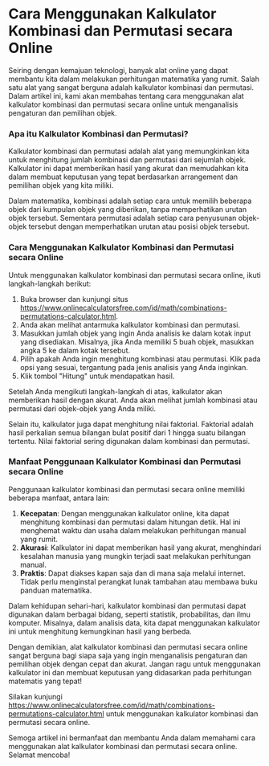 Cara Menggunakan Kalkulator Kombinasi dan Permutasi secara Online
=================================================================

Seiring dengan kemajuan teknologi, banyak alat online yang dapat membantu kita dalam melakukan perhitungan matematika yang rumit. Salah satu alat yang sangat berguna adalah kalkulator kombinasi dan permutasi. Dalam artikel ini, kami akan membahas tentang cara menggunakan alat kalkulator kombinasi dan permutasi secara online untuk menganalisis pengaturan dan pemilihan objek.

### Apa itu Kalkulator Kombinasi dan Permutasi?

Kalkulator kombinasi dan permutasi adalah alat yang memungkinkan kita untuk menghitung jumlah kombinasi dan permutasi dari sejumlah objek. Kalkulator ini dapat memberikan hasil yang akurat dan memudahkan kita dalam membuat keputusan yang tepat berdasarkan arrangement dan pemilihan objek yang kita miliki.

Dalam matematika, kombinasi adalah setiap cara untuk memilih beberapa objek dari kumpulan objek yang diberikan, tanpa memperhatikan urutan objek tersebut. Sementara permutasi adalah setiap cara penyusunan objek-objek tersebut dengan memperhatikan urutan atau posisi objek tersebut.

### Cara Menggunakan Kalkulator Kombinasi dan Permutasi secara Online

Untuk menggunakan kalkulator kombinasi dan permutasi secara online, ikuti langkah-langkah berikut:

1. Buka browser dan kunjungi situs <https://www.onlinecalculatorsfree.com/id/math/combinations-permutations-calculator.html>.
2. Anda akan melihat antarmuka kalkulator kombinasi dan permutasi.
3. Masukkan jumlah objek yang ingin Anda analisis ke dalam kotak input yang disediakan. Misalnya, jika Anda memiliki 5 buah objek, masukkan angka 5 ke dalam kotak tersebut.
4. Pilih apakah Anda ingin menghitung kombinasi atau permutasi. Klik pada opsi yang sesuai, tergantung pada jenis analisis yang Anda inginkan.
5. Klik tombol "Hitung" untuk mendapatkan hasil.

Setelah Anda mengikuti langkah-langkah di atas, kalkulator akan memberikan hasil dengan akurat. Anda akan melihat jumlah kombinasi atau permutasi dari objek-objek yang Anda miliki.

Selain itu, kalkulator juga dapat menghitung nilai faktorial. Faktorial adalah hasil perkalian semua bilangan bulat positif dari 1 hingga suatu bilangan tertentu. Nilai faktorial sering digunakan dalam kombinasi dan permutasi.

### Manfaat Penggunaan Kalkulator Kombinasi dan Permutasi secara Online

Penggunaan kalkulator kombinasi dan permutasi secara online memiliki beberapa manfaat, antara lain:

1. **Kecepatan**: Dengan menggunakan kalkulator online, kita dapat menghitung kombinasi dan permutasi dalam hitungan detik. Hal ini menghemat waktu dan usaha dalam melakukan perhitungan manual yang rumit.
2. **Akurasi**: Kalkulator ini dapat memberikan hasil yang akurat, menghindari kesalahan manusia yang mungkin terjadi saat melakukan perhitungan manual.
3. **Praktis**: Dapat diakses kapan saja dan di mana saja melalui internet. Tidak perlu menginstal perangkat lunak tambahan atau membawa buku panduan matematika.

Dalam kehidupan sehari-hari, kalkulator kombinasi dan permutasi dapat digunakan dalam berbagai bidang, seperti statistik, probabilitas, dan ilmu komputer. Misalnya, dalam analisis data, kita dapat menggunakan kalkulator ini untuk menghitung kemungkinan hasil yang berbeda.

Dengan demikian, alat kalkulator kombinasi dan permutasi secara online sangat berguna bagi siapa saja yang ingin menganalisis pengaturan dan pemilihan objek dengan cepat dan akurat. Jangan ragu untuk menggunakan kalkulator ini dan membuat keputusan yang didasarkan pada perhitungan matematis yang tepat!

Silakan kunjungi <https://www.onlinecalculatorsfree.com/id/math/combinations-permutations-calculator.html> untuk menggunakan kalkulator kombinasi dan permutasi secara online.

Semoga artikel ini bermanfaat dan membantu Anda dalam memahami cara menggunakan alat kalkulator kombinasi dan permutasi secara online. Selamat mencoba!
